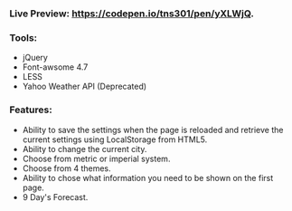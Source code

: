 ### Live Preview: https://codepen.io/tns301/pen/yXLWjQ.

### Tools:
* jQuery
* Font-awsome 4.7
* LESS
* Yahoo Weather API (Deprecated)

### Features:

* Ability to save the settings when the page is reloaded and retrieve the current settings using LocalStorage from HTML5.
* Ability to change the current city.
* Choose from metric or imperial system.
* Choose from 4 themes.
* Ability to chose what information you need to be shown on the first page.
* 9 Day's Forecast.

